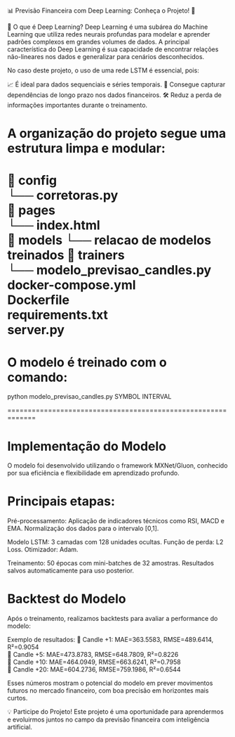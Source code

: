 📊 Previsão Financeira com Deep Learning: Conheça o Projeto! 🤖

🧠 O que é Deep Learning?
Deep Learning é uma subárea do Machine Learning que utiliza redes neurais profundas para modelar e aprender padrões complexos em grandes volumes de dados. 
A principal característica do Deep Learning é sua capacidade de encontrar relações não-lineares nos dados e generalizar para cenários desconhecidos.

No caso deste projeto, o uso de uma rede LSTM é essencial, pois:

📈 É ideal para dados sequenciais e séries temporais.
🧩 Consegue capturar dependências de longo prazo nos dados financeiros.
🛠️ Reduz a perda de informações importantes durante o treinamento.

A organização do projeto segue uma estrutura limpa e modular:
=============================================================
📂 config  
   └── corretoras.py  
📂 pages  
   └── index.html  
📂 models
   └── relacao de modelos treinados
📂 trainers  
   └── modelo_previsao_candles.py  
docker-compose.yml  
Dockerfile  
requirements.txt  
server.py  
=============================================================

# O modelo é treinado com o comando:
python modelo_previsao_candles.py SYMBOL INTERVAL

=============================================================

# Implementação do Modelo
O modelo foi desenvolvido utilizando o framework MXNet/Gluon, conhecido por sua eficiência e flexibilidade em aprendizado profundo.

# Principais etapas:

Pré-processamento:
Aplicação de indicadores técnicos como RSI, MACD e EMA.
Normalização dos dados para o intervalo [0,1].

Modelo LSTM:
3 camadas com 128 unidades ocultas.
Função de perda: L2 Loss.
Otimizador: Adam.

Treinamento:
50 épocas com mini-batches de 32 amostras.
Resultados salvos automaticamente para uso posterior.

# Backtest do Modelo
Após o treinamento, realizamos backtests para avaliar a performance do modelo:

Exemplo de resultados:
🔹 Candle +1: MAE=363.5583, RMSE=489.6414, R²=0.9054  
🔹 Candle +5: MAE=473.8783, RMSE=648.7809, R²=0.8226  
🔹 Candle +10: MAE=464.0949, RMSE=663.6241, R²=0.7958  
🔹 Candle +20: MAE=604.2736, RMSE=759.1986, R²=0.6544  

Esses números mostram o potencial do modelo em prever movimentos futuros no mercado financeiro, com boa precisão em horizontes mais curtos.

💡 Participe do Projeto!
Este projeto é uma oportunidade para aprendermos e evoluirmos juntos no campo da previsão financeira com inteligência artificial.
